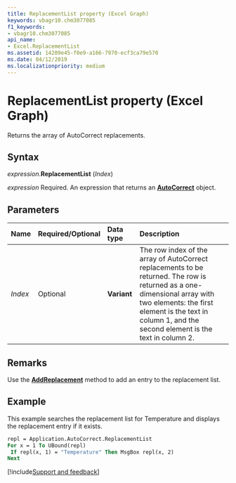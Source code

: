 ```yaml
---
title: ReplacementList property (Excel Graph)
keywords: vbagr10.chm3077085
f1_keywords:
- vbagr10.chm3077085
api_name:
- Excel.ReplacementList
ms.assetid: 14209e45-f0e9-a166-7970-ecf3ca79e570
ms.date: 04/12/2019
ms.localizationpriority: medium
---
```



# ReplacementList property (Excel Graph)

Returns the array of AutoCorrect replacements.

## Syntax

_expression_.**ReplacementList** (_Index_)

_expression_ Required. An expression that returns an **[AutoCorrect](excel.autocorrect-graph-object.md)** object.

## Parameters

|Name|Required/Optional|Data type|Description|
|:-----|:-----|:-----|:-----|
| _Index_ | Optional |**Variant**| The row index of the array of AutoCorrect replacements to be returned. The row is returned as a one-dimensional array with two elements: the first element is the text in column 1, and the second element is the text in column 2.|

## Remarks

Use the **[AddReplacement](Excel.AddReplacement.md)** method to add an entry to the replacement list.


## Example

This example searches the replacement list for Temperature and displays the replacement entry if it exists.

```vb
repl = Application.AutoCorrect.ReplacementList 
For x = 1 To UBound(repl) 
 If repl(x, 1) = "Temperature" Then MsgBox repl(x, 2) 
Next
```

[!include[Support and feedback](~/includes/feedback-boilerplate.md)]